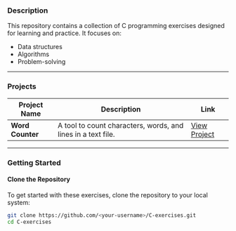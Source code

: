 ### Description
This repository contains a collection of C programming exercises designed for learning and practice. It focuses on:
- Data structures
- Algorithms
- Problem-solving

---

### Projects

| **Project Name**         | **Description**                                       | **Link**                                   |
|---------------------------|-------------------------------------------------------|--------------------------------------------|
| **Word Counter**          | A tool to count characters, words, and lines in a text file. | [View Project](./Word%20Counter)          |


---

### Getting Started

#### Clone the Repository
To get started with these exercises, clone the repository to your local system:
```bash
git clone https://github.com/<your-username>/C-exercises.git
cd C-exercises
